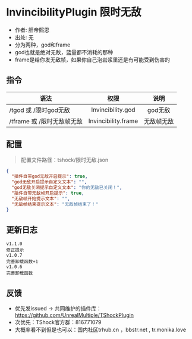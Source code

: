 # InvincibilityPlugin 限时无敌

- 作者: 肝帝熙恩
- 出处: 无
- 分为两种，god和frame
- god也就是绝对无敌，蓝量都不消耗的那种
- frame是给你发无敌帧，如果你自己泡岩浆里还是有可能受到伤害的


## 指令

| 语法                 |         权限          |  说明   |
|--------------------|:-------------------:|:-----:|
| /tgod 或 /限时god无敌   |  Invincibility.god  | god无敌 |
| /tframe 或 /限时无敌帧无敌 | Invincibility.frame | 无敌帧无敌 |

## 配置
> 配置文件路径：tshock/限时无敌.json
```json
{
  "插件自带god无敌开启提示": true,
  "god无敌开启提示自定义文本": "",
  "god无敌关闭提示自定义文本": "你的无敌已关闭！",
  "插件自带无敌帧开启提示": true,
  "无敌帧开始提示文本": "",
  "无敌帧结束提示文本": "无敌帧结束了！"
}
```

## 更新日志

```
v1.1.0
修正提示
v1.0.7
完善卸载函数+1
v1.0.6
完善卸载函数
```

## 反馈
- 优先发issued -> 共同维护的插件库：https://github.com/UnrealMultiple/TShockPlugin
- 次优先：TShock官方群：816771079
- 大概率看不到但是也可以：国内社区trhub.cn ，bbstr.net , tr.monika.love
